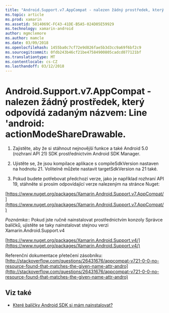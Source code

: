 ```yaml
---
title: "Android.Support.v7.AppCompat - nalezen žádný prostředek, který odpovídá zadaným názvem: Line 'android: actionModeShareDrawable."
ms.topic: article
ms.prod: xamarin
ms.assetid: 5814069C-FC43-41DE-B5A5-024D05E59929
ms.technology: xamarin-android
author: mgmclemore
ms.author: mamcle
ms.date: 03/09/2018
ms.openlocfilehash: 1455ba0c7cf72e9d826fae5b3d3cc9a69f6bf2c9
ms.sourcegitcommit: 0fdb243b46cf21be47584900805cadcd077121bf
ms.translationtype: MT
ms.contentlocale: cs-CZ
ms.lasthandoff: 03/12/2018
---
```

# <a name="androidsupportv7appcompat---no-resource-found-that-matches-the-given-name-attr-androidactionmodesharedrawable"></a>Android.Support.v7.AppCompat - nalezen žádný prostředek, který odpovídá zadaným názvem: Line 'android: actionModeShareDrawable.

1. Zajistěte, aby že si stáhnout nejnovější funkce a také Android 5.0 (rozhraní API 21) SDK prostřednictvím Android SDK Manager.

2. Ujistěte se, že jsou kompilace aplikace s compileSdkVersion nastaven na hodnotu 21. Volitelně můžete nastavit targetSdkVersion na 21 také.

3. Pokud budete potřebovat předchozí verze, jako je například rozhraní API 19, stáhněte si prosím odpovídající verze nalezeným na stránce Nuget:

[https://www.nuget.org/packages/Xamarin.Android.Support.v7.AppCompat/](https://www.nuget.org/packages/Xamarin.Android.Support.v7.AppCompat/)

*Poznámka:*: Pokud jste ručně nainstalovat prostřednictvím konzoly Správce balíčků, ujistěte se taky nainstalovat stejnou verzi Xamarin.Android.Support.v4

[https://www.nuget.org/packages/Xamarin.Android.Support.v4/](https://www.nuget.org/packages/Xamarin.Android.Support.v4/)

Referenční dokumentace přetečení zásobníku: [http://stackoverflow.com/questions/26431676/appcompat-v721-0-0-no-resource-found-that-matches-the-given-name-attr-andro](http://stackoverflow.com/questions/26431676/appcompat-v721-0-0-no-resource-found-that-matches-the-given-name-attr-andro)

## <a name="see-also"></a>Viz také

- [Které balíčky Android SDK si mám nainstalovat?](~/android/troubleshooting/questions/install-android-sdk-packages.md)

